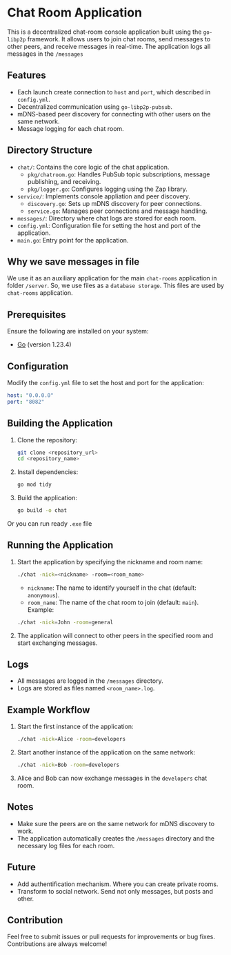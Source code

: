 # Chat Room Application
This is a decentralized chat-room console application built using the `go-libp2p` framework. It allows users to join chat rooms, send messages to other peers, and receive messages in real-time. The application logs all messages in the `/messages`
## Features
- Each launch create connection to `host` and `port`, which described in `config.yml`.
- Decentralized communication using `go-libp2p-pubsub`.
- mDNS-based peer discovery for connecting with other users on the same network.
- Message logging for each chat room.
## Directory Structure
- `chat/`: Contains the core logic of the chat application.
  - `pkg/chatroom.go`: Handles PubSub topic subscriptions, message publishing, and receiving.
  - `pkg/logger.go`: Configures logging using the Zap library.
- `service/`: Implements console appliation and peer discovery.
  - `discovery.go`: Sets up mDNS discovery for peer connections.
  - `service.go`: Manages peer connections and message handling.
- `messages/`: Directory where chat logs are stored for each room.
- `config.yml`: Configuration file for setting the host and port of the application.
- `main.go`: Entry point for the application.
## Why we save messages in file
We use it as an auxiliary application for the main `chat-rooms` application in folder `/server`. So, we use files as a `database storage`. This files are used by `chat-rooms` application.
## Prerequisites
Ensure the following are installed on your system:
- [Go](https://golang.org/) (version 1.23.4)
## Configuration
Modify the `config.yml` file to set the host and port for the application:
```yaml
host: "0.0.0.0"
port: "8082"
```
## Building the Application
1. Clone the repository:
   ```bash
   git clone <repository_url>
   cd <repository_name>
   ```
2. Install dependencies:
   ```bash
   go mod tidy
   ```
3. Build the application:
   ```bash
   go build -o chat
   ```
Or you can run ready `.exe` file
## Running the Application
1. Start the application by specifying the nickname and room name:
   ```bash
   ./chat -nick=<nickname> -room=<room_name>
   ```
   - `nickname`: The name to identify yourself in the chat (default: `anonymous`).
   - `room_name`: The name of the chat room to join (default: `main`).
   Example:
   ```bash
   ./chat -nick=John -room=general
   ```
2. The application will connect to other peers in the specified room and start exchanging messages.
## Logs
- All messages are logged in the `/messages` directory.
- Logs are stored as files named `<room_name>.log`.
## Example Workflow
1. Start the first instance of the application:
   ```bash
   ./chat -nick=Alice -room=developers
   ```
2. Start another instance of the application on the same network:
   ```bash
   ./chat -nick=Bob -room=developers
   ```
3. Alice and Bob can now exchange messages in the `developers` chat room.
## Notes
- Make sure the peers are on the same network for mDNS discovery to work.
- The application automatically creates the `/messages` directory and the necessary log files for each room.
## Future
- Add authentification mechanism. Where you can create private rooms.
- Transform to social network. Send not only messages, but posts and other.
## Contribution
Feel free to submit issues or pull requests for improvements or bug fixes. Contributions are always welcome!